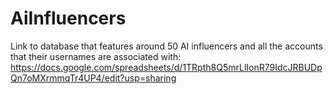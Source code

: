 # AiInfluencers


Link to database that features around 50 AI influencers and all the accounts that their usernames are associated with:
https://docs.google.com/spreadsheets/d/1TRpth8Q5mrLlIonR79IdcJRBUDpQn7oMXrmmqTr4UP4/edit?usp=sharing
